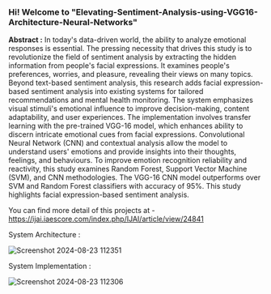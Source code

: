 ### Hi! Welcome to "Elevating-Sentiment-Analysis-using-VGG16-Architecture-Neural-Networks"

**Abstract :** In today's data-driven world, the ability to analyze emotional responses is essential. The pressing necessity that drives this study is to revolutionize the field of sentiment analysis by extracting the hidden information from people's facial expressions. It examines people's preferences, worries, and pleasure, revealing their views on many topics. Beyond text-based sentiment analysis, this research adds facial expression-based sentiment analysis into existing systems for tailored recommendations and mental health monitoring. The system emphasizes visual stimuli's emotional influence to improve decision-making, content adaptability, and user experiences. The implementation involves transfer learning with the pre-trained VGG-16 model, which enhances ability to discern intricate emotional cues from facial expressions. Convolutional Neural Network (CNN) and contextual analysis allow the model to understand users' emotions and provide insights into their thoughts, feelings, and behaviours. To improve emotion recognition reliability and reactivity, this study examines Random Forest, Support Vector Machine (SVM), and CNN methodologies. The VGG-16 CNN model outperforms over SVM and Random Forest classifiers with accuracy of 95%. This study highlights facial expression-based sentiment analysis.


You can find more detail of this projects at - https://ijai.iaescore.com/index.php/IJAI/article/view/24841

System Architecture : 

![Screenshot 2024-08-23 112351](https://github.com/user-attachments/assets/de7f8911-4e66-4bef-927d-72abc356d926)


System Implementation :

![Screenshot 2024-08-23 112306](https://github.com/user-attachments/assets/11a700e2-25e0-47f5-a349-eccc88963fb6)

